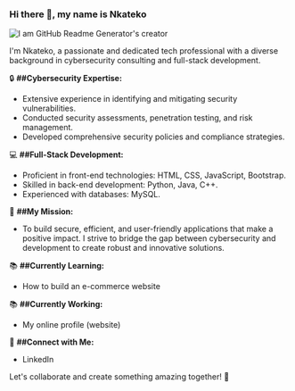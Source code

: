 ### Hi there 👋, my name is Nkateko

![I am GitHub Readme Generator's creator](https://arturssmirnovs.github.io/github-profile-readme-generator/images/banner.png)

I'm Nkateko, a passionate and dedicated tech professional with a diverse background in cybersecurity consulting and full-stack development.

🔒 **##Cybersecurity Expertise:**
- Extensive experience in identifying and mitigating security vulnerabilities.
- Conducted security assessments, penetration testing, and risk management.
- Developed comprehensive security policies and compliance strategies.

💻 **##Full-Stack Development:**
- Proficient in front-end technologies: HTML, CSS, JavaScript, Bootstrap.
- Skilled in back-end development: Python, Java, C++.
- Experienced with databases: MySQL.

🌟 **##My Mission:**
- To build secure, efficient, and user-friendly applications that make a positive impact. I strive to bridge the gap between cybersecurity and development to create robust and innovative solutions.

📚 **##Currently Learning:**
- How to build an e-commerce website

📚 **##Currently Working:**
- My online profile (website)
  
🔗 **##Connect with Me:**
- LinkedIn

Let's collaborate and create something amazing together! 🚀
